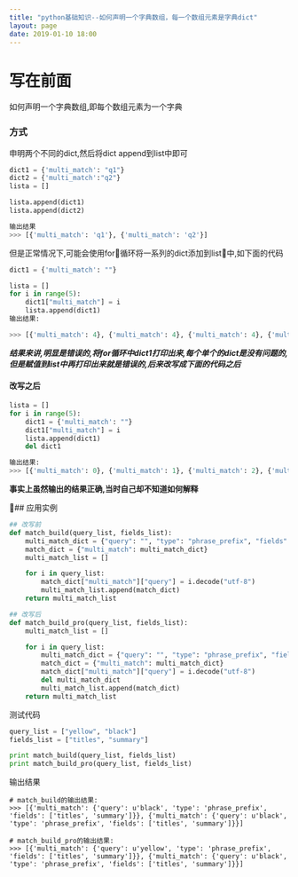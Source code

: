 ```yaml
---
title: "python基础知识--如何声明一个字典数组，每一个数组元素是字典dict"
layout: page
date: 2019-01-10 18:00
---
```


# 写在前面
如何声明一个字典数组,即每个数组元素为一个字典

### 方式

申明两个不同的dict,然后将dict append到list中即可
```python
dict1 = {'multi_match': "q1"}
dict2 = {'multi_match':"q2"}
lista = []

lista.append(dict1)
lista.append(dict2)

输出结果
>>> [{'multi_match': 'q1'}, {'multi_match': 'q2'}]
```

但是正常情况下,可能会使用for循环将一系列的dict添加到list中,如下面的代码
```python
dict1 = {'multi_match': ""}

lista = []
for i in range(5):
    dict1["multi_match"] = i
    lista.append(dict1)
输出结果:

>>> [{'multi_match': 4}, {'multi_match': 4}, {'multi_match': 4}, {'multi_match': 4}, {'multi_match': 4}]
```
***结果来讲,明显是错误的,将for循环中dict1打印出来,每个单个的dict是没有问题的,但是赋值到list中再打印出来就是错误的,后来改写成下面的代码之后***

#### 改写之后
```python
lista = []
for i in range(5):
    dict1 = {'multi_match': ""}
    dict1["multi_match"] = i
    lista.append(dict1)
    del dict1

输出结果:
>>> [{'multi_match': 0}, {'multi_match': 1}, {'multi_match': 2}, {'multi_match': 3}, {'multi_match': 4}]
```

**事实上虽然输出的结果正确,当时自己却不知道如何解释**


## 应用实例
```python
## 改写前
def match_build(query_list, fields_list):
    multi_match_dict = {"query": "", "type": "phrase_prefix", "fields": fields_list}
    match_dict = {"multi_match": multi_match_dict}
    multi_match_list = []

    for i in query_list:
        match_dict["multi_match"]["query"] = i.decode("utf-8")
        multi_match_list.append(match_dict)
    return multi_match_list
```


```python
## 改写后 
def match_build_pro(query_list, fields_list):
    multi_match_list = []

    for i in query_list:
        multi_match_dict = {"query": "", "type": "phrase_prefix", "fields": fields_list}
        match_dict = {"multi_match": multi_match_dict}
        match_dict["multi_match"]["query"] = i.decode("utf-8")
        del multi_match_dict
        multi_match_list.append(match_dict)
    return multi_match_list
```

测试代码
```python
query_list = ["yellow", "black"]
fields_list = ["titles", "summary"]

print match_build(query_list, fields_list)
print match_build_pro(query_list, fields_list)
```
输出结果
```
# match_build的输出结果:
>>> [{'multi_match': {'query': u'black', 'type': 'phrase_prefix', 'fields': ['titles', 'summary']}}, {'multi_match': {'query': u'black', 'type': 'phrase_prefix', 'fields': ['titles', 'summary']}}]

# match_build_pro的输出结果:
>>> [{'multi_match': {'query': u'yellow', 'type': 'phrase_prefix', 'fields': ['titles', 'summary']}}, {'multi_match': {'query': u'black', 'type': 'phrase_prefix', 'fields': ['titles', 'summary']}}]
```
